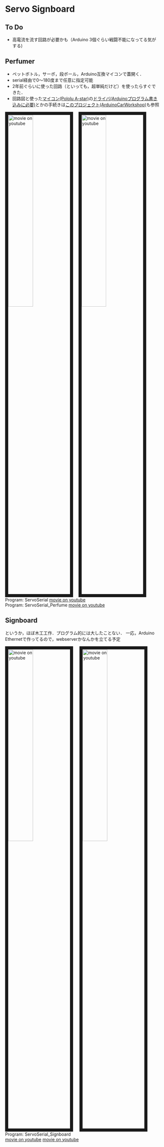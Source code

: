 # Servo Signboard

## To Do

* 高電流を流す回路が必要かも（Arduino 3個ぐらい戦闘不能になってる気がする)

## Perfumer

* ペットボトル，サーボ，段ボール，Arduino互換マイコンで蓋開く．
* serial経由で0～180度まで任意に指定可能  
* 2年前ぐらいに使った回路（といっても，超単純だけど）を使ったらすぐできた．
* 回路図と使った[マイコン(Pololu A-star)](https://www.pololu.com/product/3103)の[ドライバ(Arduinoプログラム書き込みに必要)](https://www.pololu.com/docs/0J61/6.2)とかの手続きは[このプロジェクト(ArduinoCarWorkshop)](https://github.com/matzTada/ArduinoCarWorkshopWestlab)も参照

<a href="http://www.youtube.com/watch?feature=player_embedded&v=TcauUesZbas
" target="_blank"><img src="http://img.youtube.com/vi/TcauUesZbas/0.jpg" 
alt="movie on youtube" width=40% border="10" /></a>
　<a href="http://www.youtube.com/watch?feature=player_embedded&v=wMW-9uYKAnk
" target="_blank"><img src="http://img.youtube.com/vi/wMW-9uYKAnk/0.jpg" 
alt="movie on youtube" width=40% border="10" /></a>  
Program: ServoSerial [movie on youtube](https://www.youtube.com/watch?v=TcauUesZbas)  
Program: ServoSerial_Perfume [movie on youtube](https://www.youtube.com/watch?v=wMW-9uYKAnk)  

## Signboard

というか，ほぼ木工工作．プログラム的には大したことない．
一応，Arduino Ethernetで作ってるので，webserverかなんかを立てる予定

<a href="http://www.youtube.com/watch?feature=player_embedded&v=IEDP1sG45pI
" target="_blank"><img src="http://img.youtube.com/vi/IEDP1sG45pI/0.jpg" 
alt="movie on youtube" width=40% border="10" /></a>
　
<a href="http://www.youtube.com/watch?feature=player_embedded&v=KfgPK5Cr0xU
" target="_blank"><img src="http://img.youtube.com/vi/KfgPK5Cr0xU/0.jpg" 
alt="movie on youtube" width=40% border="10" /></a>  
Program: ServoSerial_Signboard  
[movie on youtube](https://www.youtube.com/watch?v=IEDP1sG45pI) [movie on youtube](https://www.youtube.com/watch?v=KfgPK5Cr0xU)  